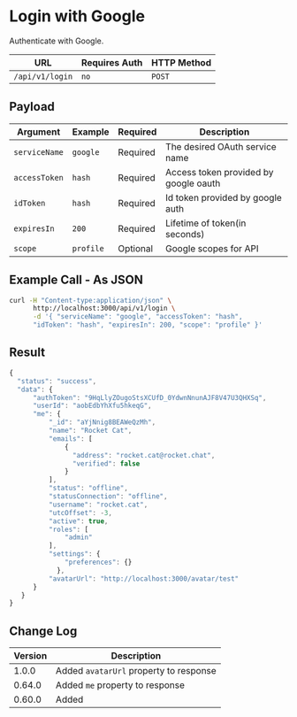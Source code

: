 # Login with Google

Authenticate with Google.

| URL             | Requires Auth | HTTP Method |
| --------------- | ------------- | ----------- |
| `/api/v1/login` | `no`          | `POST`      |

## Payload

| Argument      | Example   | Required | Description                           |
| ------------- | --------- | -------- | ------------------------------------- |
| `serviceName` | `google`  | Required | The desired OAuth service name        |
| `accessToken` | `hash`    | Required | Access token provided by google oauth |
| `idToken`     | `hash`    | Required | Id token provided by google auth      |
| `expiresIn`   | `200`     | Required | Lifetime of token(in seconds)         |
| `scope`       | `profile` | Optional | Google scopes for API                 |

## Example Call - As JSON

```bash
curl -H "Content-type:application/json" \
      http://localhost:3000/api/v1/login \
      -d '{ "serviceName": "google", "accessToken": "hash",
      "idToken": "hash", "expiresIn": 200, "scope": "profile" }'
```

## Result

```javascript
{
  "status": "success",
  "data": {
      "authToken": "9HqLlyZOugoStsXCUfD_0YdwnNnunAJF8V47U3QHXSq",
      "userId": "aobEdbYhXfu5hkeqG",
      "me": {
          "_id": "aYjNnig8BEAWeQzMh",
          "name": "Rocket Cat",
          "emails": [
              {
                "address": "rocket.cat@rocket.chat",
                "verified": false
              }
          ],
          "status": "offline",
          "statusConnection": "offline",
          "username": "rocket.cat",
          "utcOffset": -3,
          "active": true,
          "roles": [
              "admin"
          ],
          "settings": {
              "preferences": {}
            },
          "avatarUrl": "http://localhost:3000/avatar/test"
      }
   }
}
```

## Change Log

| Version | Description                            |
| ------- | -------------------------------------- |
| 1.0.0   | Added `avatarUrl` property to response |
| 0.64.0  | Added `me` property to response        |
| 0.60.0  | Added                                  |
